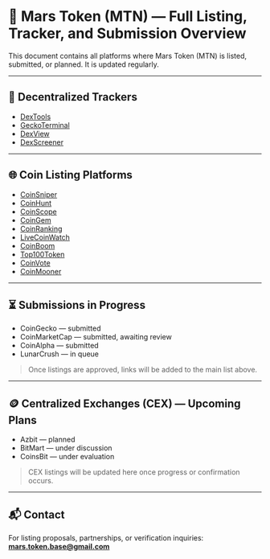 # 📄 Mars Token (MTN) — Full Listing, Tracker, and Submission Overview

This document contains all platforms where Mars Token (MTN) is listed, submitted, or planned. It is updated regularly.

---

## 🔗 Decentralized Trackers

- [DexTools](https://www.dextools.io/app/ru/token/marstokenbase?t=1745973216134)  
- [GeckoTerminal](https://www.geckoterminal.com/ru/base/pools/0x60da00747a244277026f3e673933ca0254d0ae41)  
- [DexView](https://www.dexview.com/base/0x9248f99E91f405Ddd30821D9b7fa55b64f3Fa993)  
- [DexScreener](https://dexscreener.com/base/0x9248f99e91f405ddd30821d9b7fa55b64f3fa993)

---

## 🌐 Coin Listing Platforms

- [CoinSniper](https://coinsniper.net/coin/80770)  
- [CoinHunt](https://coinhunt.cc/coin/67fffeeb912d68bed488c732)  
- [CoinScope](https://www.coinscope.co/coin/2-mtn)  
- [CoinGem](https://coingem.com/base/0x9248f99e91f405ddd30821d9b7fa55b64f3fa993)  
- [CoinRanking](https://coinranking.com/coin/p98mQBQjk+marstoken-mtn)  
- [LiveCoinWatch](https://www.livecoinwatch.com/price/MarsToken-___MTN)  
- [CoinBoom](https://coinboom.net/coin/mars-token-3)  
- [Top100Token](https://top100token.com/address/0x9248f99e91f405ddd30821d9b7fa55b64f3fa993)  
- [CoinVote](https://coinvote.cc/coin/Mars-Token---MTN)  
- [CoinMooner](https://coinmooner.com/coins/mars-token-mtn-mtn)

---

## ⏳ Submissions in Progress

- CoinGecko — submitted  
- CoinMarketCap — submitted, awaiting review  
- CoinAlpha — submitted  
- LunarCrush — in queue

> Once listings are approved, links will be added to the main list above.

---

## 🪙 Centralized Exchanges (CEX) — Upcoming Plans

- Azbit — planned  
- BitMart — under discussion  
- CoinsBit — under evaluation

> CEX listings will be updated here once progress or confirmation occurs.

---

## 📬 Contact

For listing proposals, partnerships, or verification inquiries:  
**mars.token.base@gmail.com**
